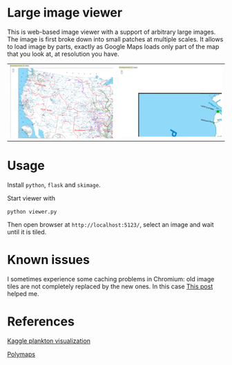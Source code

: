 # Large image viewer
This is web-based image viewer with a support of arbitrary large images. The image is first broke down into small patches at multiple scales. It allows to load image by parts, exactly as Google Maps loads only part of the map that you look at, at resolution you have.

<table>
    <tr>
        <td><img src="screenshots/1.png"></td>
        <td><img src="screenshots/2.png"></td>
    </tr>
</table>


# Usage

Install `python`, `flask` and `skimage`.

Start viewer with
```
python viewer.py
```

Then open browser at `http://localhost:5123/`, select an image and wait until it is tiled.

# Known issues
I sometimes experience some caching problems in Chromium: old image tiles are not completely replaced by the new ones. In this case [This post](https://superuser.com/a/406331) helped me.

# References
[Kaggle plankton visualization](https://github.com/ebenolson/kaggle-ndsb-visualization)

[Polymaps](http://polymaps.org/ex/)
